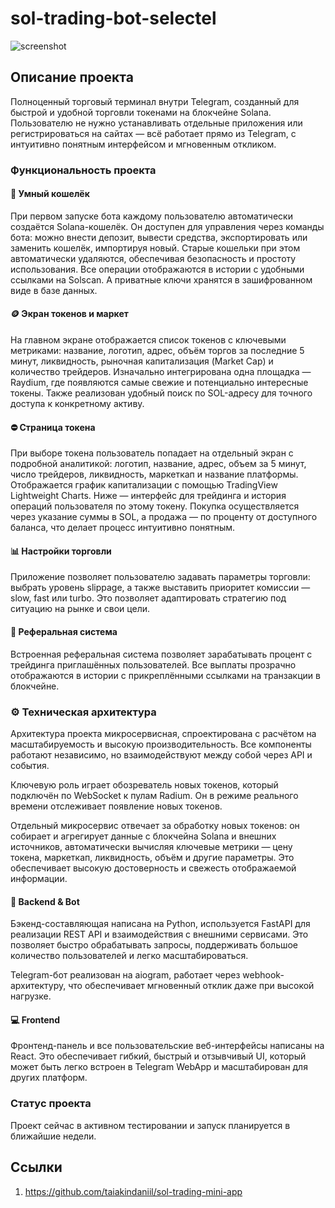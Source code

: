 # sol-trading-bot-selectel

![screenshot](https://github.com/taiakindaniil/sol-trading-bot-selectel/blob/main/sol-trading.jpeg?raw=true)

## Описание проекта
Полноценный торговый терминал внутри Telegram, созданный для быстрой и удобной торговли токенами на блокчейне Solana. Пользователю не нужно устанавливать отдельные приложения или регистрироваться на сайтах — всё работает прямо из Telegram, с интуитивно понятным интерфейсом и мгновенным откликом.

### Функциональность проекта

#### 👛 Умный кошелёк
При первом запуске бота каждому пользователю автоматически создаётся Solana-кошелёк. Он доступен для управления через команды бота: можно внести депозит, вывести средства, экспортировать или заменить кошелёк, импортируя новый. Старые кошельки при этом автоматически удаляются, обеспечивая безопасность и простоту использования. Все операции отображаются в истории с удобными ссылками на Solscan. А приватные ключи хранятся в зашифрованном виде в базе данных.

#### 🪙 Экран токенов и маркет
На главном экране отображается список токенов с ключевыми метриками: название, логотип, адрес, объём торгов за последние 5 минут, ликвидность, рыночная капитализация (Market Cap) и количество трейдеров.
Изначально интегрирована одна площадка — Raydium, где появляются самые свежие и потенциально интересные токены. Также реализован удобный поиск по SOL-адресу для точного доступа к конкретному активу.

#### ⛔️ Страница токена
При выборе токена пользователь попадает на отдельный экран с подробной аналитикой: логотип, название, адрес, объем за 5 минут, число трейдеров, ликвидность, маркеткап и название платформы. Отображается график капитализации с помощью TradingView Lightweight Charts.
Ниже — интерфейс для трейдинга и история операций пользователя по этому токену. Покупка осуществляется через указание суммы в SOL, а продажа — по проценту от доступного баланса, что делает процесс интуитивно понятным.

#### 📊 Настройки торговли
Приложение позволяет пользователю задавать параметры торговли: выбрать уровень slippage, а также выставить приоритет комиссии — slow, fast или turbo. Это позволяет адаптировать стратегию под ситуацию на рынке и свои цели.


#### 🔗 Реферальная система
Встроенная реферальная система позволяет зарабатывать процент с трейдинга приглашённых пользователей. Все выплаты прозрачно отображаются в истории с прикреплёнными ссылками на транзакции в блокчейне.

### ⚙️ Техническая архитектура
Архитектура проекта микросервисная, спроектирована с расчётом на масштабируемость и высокую производительность. Все компоненты работают независимо, но взаимодействуют между собой через API и события.

Ключевую роль играет обозреватель новых токенов, который подключён по WebSocket к пулам Radium. Он в режиме реального времени отслеживает появление новых токенов.

Отдельный микросервис отвечает за обработку новых токенов: он собирает и агрегирует данные с блокчейна Solana и внешних источников, автоматически вычисляя ключевые метрики — цену токена, маркеткап, ликвидность, объём и другие параметры. Это обеспечивает высокую достоверность и свежесть отображаемой информации.

#### 🧠 Backend & Bot
Бэкенд-составляющая написана на Python, используется FastAPI для реализации REST API и взаимодействия с внешними сервисами. Это позволяет быстро обрабатывать запросы, поддерживать большое количество пользователей и легко масштабироваться.

Telegram-бот реализован на aiogram, работает через webhook-архитектуру, что обеспечивает мгновенный отклик даже при высокой нагрузке.

#### 💻 Frontend
Фронтенд-панель и все пользовательские веб-интерфейсы написаны на React. Это обеспечивает гибкий, быстрый и отзывчивый UI, который может быть легко встроен в Telegram WebApp и масштабирован для других платформ.

### Статус проекта
Проект сейчас в активном тестировании и запуск планируется в ближайшие недели.

## Ссылки
1. https://github.com/taiakindaniil/sol-trading-mini-app

